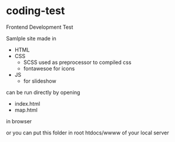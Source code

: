 # coding-test
Frontend Development Test

Samlple site made in
- HTML
- CSS
  - SCSS used as preprocessor to compiled css
  - fontawesoe for icons
- JS
  - for slideshow

can be run directly by opening 
- index.html 
- map.html 

in browser

or you can put this folder in root htdocs/wwww of your local server
